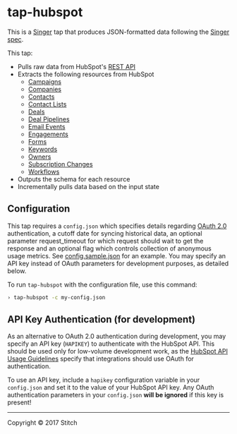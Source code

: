 # tap-hubspot

This is a [Singer](https://singer.io) tap that produces JSON-formatted data following the [Singer spec](https://github.com/singer-io/getting-started/blob/master/SPEC.md).

This tap:
- Pulls raw data from HubSpot's [REST API](http://developers.hubspot.com/docs/overview)
- Extracts the following resources from HubSpot
  - [Campaigns](http://developers.hubspot.com/docs/methods/email/get_campaign_data)
  - [Companies](http://developers.hubspot.com/docs/methods/companies/get_company)
  - [Contacts](https://developers.hubspot.com/docs/methods/contacts/get_contacts)
  - [Contact Lists](http://developers.hubspot.com/docs/methods/lists/get_lists)
  - [Deals](http://developers.hubspot.com/docs/methods/deals/get_deals_modified)
  - [Deal Pipelines](https://developers.hubspot.com/docs/methods/deal-pipelines/get-all-deal-pipelines)
  - [Email Events](http://developers.hubspot.com/docs/methods/email/get_events)
  - [Engagements](https://developers.hubspot.com/docs/methods/engagements/get-all-engagements)
  - [Forms](http://developers.hubspot.com/docs/methods/forms/v2/get_forms)
  - [Keywords](http://developers.hubspot.com/docs/methods/keywords/get_keywords)
  - [Owners](http://developers.hubspot.com/docs/methods/owners/get_owners)
  - [Subscription Changes](http://developers.hubspot.com/docs/methods/email/get_subscriptions_timeline)
  - [Workflows](http://developers.hubspot.com/docs/methods/workflows/v3/get_workflows)
- Outputs the schema for each resource
- Incrementally pulls data based on the input state

## Configuration

This tap requires a `config.json` which specifies details regarding [OAuth 2.0](https://developers.hubspot.com/docs/methods/oauth2/oauth2-overview) authentication, a cutoff date for syncing historical data, an optional parameter request_timeout for which request should wait to get the response and an optional flag which controls collection of anonymous usage metrics. See [config.sample.json](config.sample.json) for an example. You may specify an API key instead of OAuth parameters for development purposes, as detailed below.

To run `tap-hubspot` with the configuration file, use this command:

```bash
› tap-hubspot -c my-config.json
```


## API Key Authentication (for development)

As an alternative to OAuth 2.0 authentication during development, you may specify an API key (`HAPIKEY`) to authenticate with the HubSpot API. This should be used only for low-volume development work, as the [HubSpot API Usage Guidelines](https://developers.hubspot.com/apps/api_guidelines) specify that integrations should use OAuth for authentication.

To use an API key, include a `hapikey` configuration variable in your `config.json` and set it to the value of your HubSpot API key. Any OAuth authentication parameters in your `config.json` **will be ignored** if this key is present!

---

Copyright &copy; 2017 Stitch

